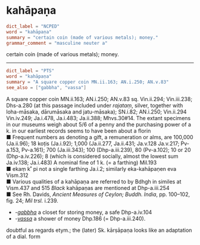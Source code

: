 # kahāpaṇa

``` toml
dict_label = "NCPED"
word = "kahāpaṇa"
summary = "certain coin (made of various metals); money."
grammar_comment = "masculine neuter a"
```

certain coin (made of various metals); money.

--------------------

``` toml
dict_label = "PTS"
word = "kahāpaṇa"
summary = "A square copper coin MN.ii.163; AN.i.250; AN.v.83"
see_also = ["gabbha", "vassa"]
```

A square copper coin MN.ii.163; AN.i.250; AN.v.83 sq. Vin.ii.294; Vin.iii.238; Dhs\-a.280 (at this passage included under *rajataṃ*, silver, together with loha\-māsaka, dārumāsaka and jatu\-māsaka); SN.i.82; AN.i.250; Vin.ii.294 Vin.iv.249; Ja.i.478, Ja.i.483; Ja.ii.388; Mhvs.30#14. The extant specimens in our museums weigh about 5/6 of a penny and the purchasing power of a k. in our earliest records seems to have been about a florin  
■ Frequent numbers as denoting a gift, a remuneration or alms, are 100,000 (Ja.ii.96); 18 koṭis (Ja.i.92); 1,000 (Ja.ii.277, Ja.ii.431; Ja.v.128 Ja.v.217; Pv\-a.153, Pv\-a.161); 700 (Ja.iii.343); 100 (Dhp\-a.iii.239), 80 (Pv\-a.102); 10 or 20 (Dhp\-a.iv.226); 8 (which is considered socially, almost the lowest sum Ja.iv.138; Ja.i.483) A nominal fine of 1 k. (= a farthing) Mil.193  
■ ekaṃ k˚ pi not a single farthing Ja.i.2; similarly eka\-kahāpaṇen eva Vism.312  
■ Various qualities of a kahāpaṇa are referred to by Bdhgh in similes at Vism.437 and 515 *Black* kahāpaṇas are mentioned at Dhp\-a.iii.254  
■ See Rh. Davids, *Ancient Measures of Ceylon; Buddh. India*, pp. 100–⁠102, fig. 24; *Mil trsl.* i.239.

* *\-[gabbha](gabbha.md)* a closet for storing money, a safe Dhp\-a.iv.104
* *\-[vassa](vassa.md)* a shower of money Dhp.186 (= Dhp\-a.iii.240).

doubtful as regards etym.; the (later) Sk. kārṣāpaṇa looks like an adaptation of a dial. form

